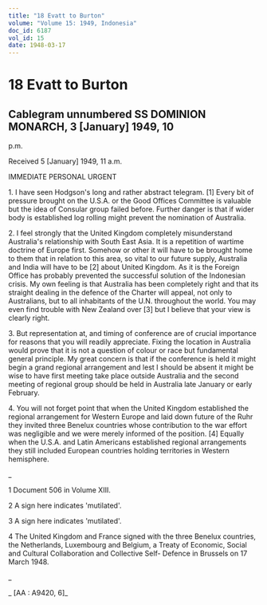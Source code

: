 ```yaml
---
title: "18 Evatt to Burton"
volume: "Volume 15: 1949, Indonesia"
doc_id: 6187
vol_id: 15
date: 1948-03-17
---
```


# 18 Evatt to Burton

## Cablegram unnumbered SS DOMINION MONARCH, 3 [January] 1949, 10

p.m.

Received 5 [January] 1949, 11 a.m.

IMMEDIATE PERSONAL URGENT

1\. I have seen Hodgson's long and rather abstract telegram. [1] Every bit of pressure brought on the U.S.A. or the Good Offices Committee is valuable but the idea of Consular group failed before. Further danger is that if wider body is established log rolling might prevent the nomination of Australia.

2\. I feel strongly that the United Kingdom completely misunderstand Australia's relationship with South East Asia. It is a repetition of wartime doctrine of Europe first. Somehow or other it will have to be brought home to them that in relation to this area, so vital to our future supply, Australia and India will have to be [2] about United Kingdom. As it is the Foreign Office has probably prevented the successful solution of the Indonesian crisis. My own feeling is that Australia has been completely right and that its straight dealing in the defence of the Charter will appeal, not only to Australians, but to all inhabitants of the U.N. throughout the world. You may even find trouble with New Zealand over [3] but I believe that your view is clearly right.

3\. But representation at, and timing of conference are of crucial importance for reasons that you will readily appreciate. Fixing the location in Australia would prove that it is not a question of colour or race but fundamental general principle. My great concern is that if the conference is held it might begin a grand regional arrangement and lest I should be absent it might be wise to have first meeting take place outside Australia and the second meeting of regional group should be held in Australia late January or early February.

4\. You will not forget point that when the United Kingdom established the regional arrangement for Western Europe and laid down future of the Ruhr they invited three Benelux countries whose contribution to the war effort was negligible and we were merely informed of the position. [4] Equally when the U.S.A. and Latin Americans established regional arrangements they still included European countries holding territories in Western hemisphere.

_

1 Document 506 in Volume XIII.

2 A sign here indicates 'mutilated'.

3 A sign here indicates 'mutilated'.

4 The United Kingdom and France signed with the three Benelux countries, the Netherlands, Luxembourg and Belgium, a Treaty of Economic, Social and Cultural Collaboration and Collective Self- Defence in Brussels on 17 March 1948.

_

_ [AA : A9420, 6]_
